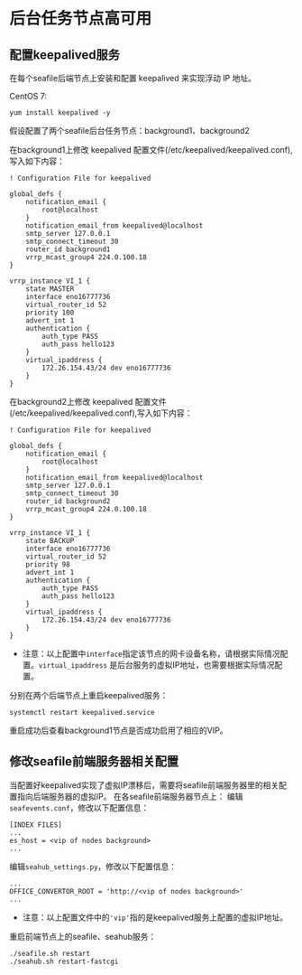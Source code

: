 # 后台任务节点高可用

## 配置keepalived服务

在每个seafile后端节点上安装和配置 keepalived 来实现浮动 IP 地址。

CentOS 7:
```
yum install keepalived -y
```

假设配置了两个seafile后台任务节点：background1、background2

在background1上修改 keepalived 配置文件(/etc/keepalived/keepalived.conf),写入如下内容：

```
! Configuration File for keepalived

global_defs {
    notification_email {
        root@localhost
    }
    notification_email_from keepalived@localhost
    smtp_server 127.0.0.1
    smtp_connect_timeout 30
    router_id background1
    vrrp_mcast_group4 224.0.100.18
}

vrrp_instance VI_1 {
    state MASTER
    interface eno16777736
    virtual_router_id 52
    priority 100
    advert_int 1
    authentication {
        auth_type PASS
        auth_pass hello123
    }
    virtual_ipaddress {
        172.26.154.43/24 dev eno16777736
    }
}
```

在background2上修改 keepalived 配置文件(/etc/keepalived/keepalived.conf),写入如下内容：

```
! Configuration File for keepalived

global_defs {
    notification_email {
        root@localhost
    }
    notification_email_from keepalived@localhost
    smtp_server 127.0.0.1
    smtp_connect_timeout 30
    router_id background2
    vrrp_mcast_group4 224.0.100.18
}

vrrp_instance VI_1 {
    state BACKUP
    interface eno16777736
    virtual_router_id 52
    priority 98
    advert_int 1
    authentication {
        auth_type PASS
        auth_pass hello123
    }
    virtual_ipaddress {
        172.26.154.43/24 dev eno16777736
    }
}
```

 * 注意：以上配置中`interface`指定该节点的网卡设备名称，请根据实际情况配置。`virtual_ipaddress` 是后台服务的虚拟IP地址，也需要根据实际情况配置。

分别在两个后端节点上重启keepalived服务：

```
systemctl restart keepalived.service
```

重启成功后查看background1节点是否成功启用了相应的VIP。

## 修改seafile前端服务器相关配置

当配置好keepalived实现了虚拟IP漂移后，需要将seafile前端服务器里的相关配置指向后端服务器的虚拟IP。
在各seafile前端服务器节点上：
编辑`seafevents.conf`，修改以下配置信息：

```
[INDEX FILES]
...
es_host = <vip of nodes background>
...
```

编辑`seahub_settings.py`，修改以下配置信息：

```
...
OFFICE_CONVERTOR_ROOT = 'http://<vip of nodes background>'
...
```

* 注意：以上配置文件中的`'vip'`指的是keepalived服务上配置的虚拟IP地址。

重启前端节点上的seafile、seahub服务：

```
./seafile.sh restart
./seahub.sh restart-fastcgi
```
